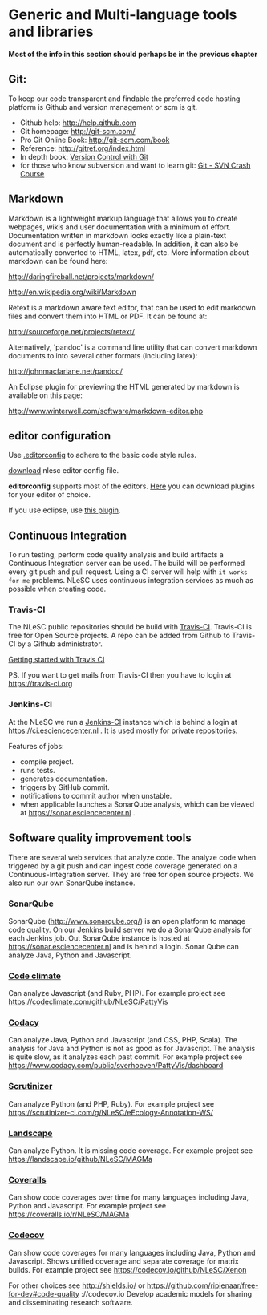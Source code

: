# Generic and Multi-language tools and libraries

**Most of the info in this section should perhaps be in the previous chapter**

## Git:

To keep our code transparent and findable the preferred code hosting platform is Github and version management or scm is git.

* Github help: http://help.github.com
* Git homepage: http://git-scm.com/
* Pro Git Online Book: http://git-scm.com/book
* Reference: http://gitref.org/index.html
* In depth book: [Version Control with Git](http://www.amazon.com/Version-Control-Git-collaborative-development/dp/1449316387/ref=sr_1_1?ie=UTF8&qid=1347950111&sr=8-1&keywords=git)
* for those who know subversion and want to learn git: [Git - SVN Crash Course](http://git-scm.com/course/svn.html)

## Markdown

Markdown is a lightweight markup language that allows you to create webpages, wikis and user documentation with a minimum of effort. Documentation written in markdown looks exactly like a plain-text document and is perfectly human-readable. In addition, it can also be automatically converted to HTML, latex, pdf, etc.
More information about markdown can be found here:

<http://daringfireball.net/projects/markdown/>

<http://en.wikipedia.org/wiki/Markdown>

Retext is a markdown aware text editor, that can be used to edit markdown files and convert them into HTML or PDF. It can be found at:

<http://sourceforge.net/projects/retext/>

Alternatively, 'pandoc' is a command line utility that can convert markdown documents to into several other formats (including latex):

<http://johnmacfarlane.net/pandoc/>

An Eclipse plugin for previewing the HTML generated by markdown is available on this page:

<http://www.winterwell.com/software/markdown-editor.php>

## editor configuration
Use [.editorconfig](http://editorconfig.org/) to adhere to the basic code style
rules.

[download](https://github.com/NLeSC/knowledge/tree/master/software/config) nlesc editor config file.

**editorconfig**  supports most of the editors. [Here](http://editorconfig.org/)
you can download plugins for your editor of choice.

If you use eclipse, use [this plugin](https://github.com/ncjones/editorconfig-eclipse).

## Continuous Integration

To run testing, perform code quality analysis and build artifacts a Continuous Integration server can be used. The build will be performed every git push and pull request. Using a CI server will help with `it works for me` problems.
NLeSC uses continuous integration services as much as possible when creating code.

### Travis-CI

The NLeSC public repositories should be build with [Travis-CI](https://travis-ci.org). Travis-CI is free for Open Source projects. A repo can be added from Github to Travis-CI by a Github administrator.

[Getting started with Travis CI](http://docs.travis-ci.com/user/getting-started/)

PS. If you want to get mails from Travis-CI then you have to login at https://travis-ci.org

### Jenkins-CI

At the NLeSC we run a [Jenkins-CI](http://jenkins-ci.org/) instance which is behind a login at https://ci.esciencecenter.nl .
It is used mostly for private repositories.

Features of jobs:
- compile project.
- runs tests.
- generates documentation.
- triggers by GitHub commit.
- notifications to commit author when unstable.
- when applicable launches a SonarQube analysis, which can be viewed at https://sonar.esciencecenter.nl .

## Software quality improvement tools

There are several web services that analyze code. The analyze code when triggered by a git push and can ingest code coverage generated on a Continuous-Integration server. They are free for open source projects. We also run our own SonarQube instance.

### SonarQube

SonarQube (http://www.sonarqube.org/) is an open platform to manage code quality.
On our Jenkins build server we do a SonarQube analysis for each Jenkins job. Out SonarQube instance is hosted at https://sonar.esciencecenter.nl and is behind a login.
Sonar Qube can analyze Java, Python and Javascript.

### [Code climate](https://codeclimate.com)
Can analyze Javascript (and Ruby, PHP).
For example project see https://codeclimate.com/github/NLeSC/PattyVis

### [Codacy](https://www.codacy.com)
Can analyze Java, Python and Javascript (and CSS, PHP, Scala).
The analysis for Java and Python is not as good as for Javascript.
The analysis is quite slow, as it analyzes each past commit.
For example project see https://www.codacy.com/public/sverhoeven/PattyVis/dashboard

### [Scrutinizer](https://scrutinizer-ci.com/)
Can analyze Python (and PHP, Ruby).
For example project see https://scrutinizer-ci.com/g/NLeSC/eEcology-Annotation-WS/

### [Landscape](https://landscape.io)
Can analyze Python. It is missing code coverage.
For example project see https://landscape.io/github/NLeSC/MAGMa

### [Coveralls](https://coveralls.io)
Can show code coverages over time for many languages including Java, Python and Javascript.
For example project see https://coveralls.io/r/NLeSC/MAGMa

### [Codecov](https://codecov.io)
Can show code coverages for many languages including Java, Python and Javascript.
Shows unified coverage and separate coverage for matrix builds.
For example project see https://codecov.io/github/NLeSC/Xenon

For other choices see http://shields.io/ or https://github.com/ripienaar/free-for-dev#code-quality
://codecov.io Develop academic models for sharing and disseminating research software.


